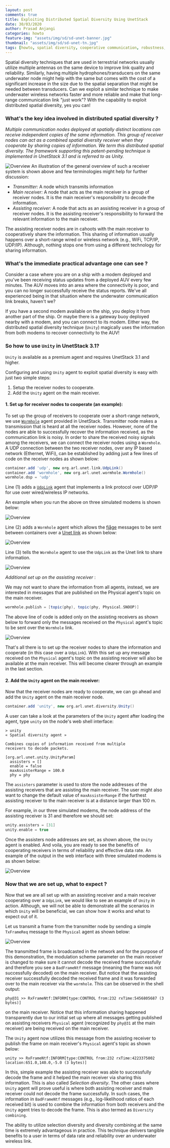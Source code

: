 ```yaml
---
layout: post
comments: true
title: Exploiting Distributed Spatial Diversity Using UnetStack
date: 30/03/2020
author: Prasad Anjangi
categories: howto
feature-img: "assets/img/sd/sd-unet-banner.jpg"
thumbnail: "assets/img/sd/sd-unet-tn.jpg"
tags: [howto, spatial diversity, cooperative communication, robustness, data rate, performance boost]
---
```


Spatial diversity techniques that are used in terrestrial networks usually utilize multiple antennas on the same device to improve link quality and reliability. Similarly, having multiple hydrophones/transducers on the same underwater node might help with the same but comes with the cost of a significant increase in the size due to the spatial separation that might be needed between transducers. Can we exploit a similar technique to make underwater wireless networks faster and more reliable and make that long-range communication link "just work"? With the capability to exploit distributed spatial diversity, yes you can!

### What's the key idea involved in distributed spatial diversity ?

*Multiple communication nodes deployed at spatially distinct locations can receive independent copies of the same information. This group of receiver nodes can act as a combined spatial diversity receiver when they cooperate by sharing copies of information. We term this distributed spatial diversity. The framework supporting this patent-pending technique is implemented in UnetStack 3.1 and is referred to as Unity.*

![Overview](../assets/img/sd/sd.png)
An illustration of the general overview of such a receiver system is shown above and few terminologies might help for further discussion:

- *Transmitter:* A node which transmits information
- *Main receiver:* A node that acts as the main receiver in a group of receiver nodes. It is the main receiver's responsibility to decode the information.
- *Assisting receiver:* A node that acts as an assisting receiver in a group of receiver nodes. It is the assisting receiver's responsibility to forward the relevant information to the main receiver.

The assisting receiver nodes are in cahoots with the main receiver to cooperatively share the information. This sharing of information usually happens over a short-range wired or wireless network (e.g., WiFi, TCP/IP, UDP/IP). Although, nothing stops one from using a different technology for sharing information.

### What's the immediate practical advantage one can see ?

Consider a case where you are on a ship with a modem deployed and you've been receiving status updates from a deployed AUV every few minutes. The AUV moves into an area where the connectivity is poor, and you can no longer successfully receive the status reports. We've all experienced being in that situation where the underwater communication link breaks, haven't we?

If you have a second modem available on the ship, you deploy it from another part of the ship. Or maybe there is a gateway buoy deployed nearby with a modem, and you can connect to its modem. Either way, the distributed spatial diversity technique (`Unity`) magically uses the information from both modems to recover connectivity to the AUV!

### So how to use `Unity` in UnetStack 3.1?

`Unity` is available as a premium agent and requires UnetStack 3.1 and higher.

Configuring and using `Unity` agent to exploit spatial diversity is easy with just two simple steps:

1. Setup the receiver nodes to cooperate.
2. Add the `Unity` agent on the main receiver.


#### 1. Set up for receiver nodes to cooperate (an example):

To set up the group of receivers to cooperate over a short-range network, we use [`Wormhole`](https://unetstack.net/handbook//unet-handbook_wormholes.html)  agent provided in UnetStack.  Transmitter node makes a transmission that is heard at all the receiver nodes. However, none of the nodes are able to successfully recover the information received, as the communication link is noisy.  In order to share the received noisy signals among the receivers, we can connect the receiver nodes using a `Wormhole`. A UDP connection between the two receiver nodes, over any IP based network (Ethernet, WiFi), can be established by adding just a few lines of code on the receiver nodes as shown below:

```groovy
container.add 'udp', new org.arl.unet.link.UdpLink()
container.add 'wormhole', new org.arl.unet.wormhole.Wormhole()
wormhole.dsp = 'udp'
```
Line (1) adds a [`UdpLink`](https://unetstack.net/handbook/unet-handbook_wired_and_over_the_air_links.html) agent that implements a link protocol over UDP/IP for use over wired/wireless IP networks.

An example when you run the above on three simulated modems is shown below:

![Overview](../assets/img/sd/sd-2.png)

Line (2) adds a `Wormhole` agent which allows the [fjåge](https://fjage.readthedocs.io/en/latest/) messages to be sent between containers over a [Unet link](https://unetstack.net/handbook/unet-handbook_introduction.html) as shown below:

![Overview](../assets/img/sd/sd-3.png)

Line (3) tells the `Wormhole` agent to use the `UdpLink` as the Unet link to share information.

![Overview](../assets/img/sd/sd-4.png)

*Additional set up on the assisting receiver* :

We may not want to share the information from all agents, instead, we are interested in messages that are published on the Physical agent's topic on the main receiver.
```groovy
wormhole.publish = [topic(phy), topic(phy, Physical.SNOOP)]
```
The above line of code is added only on the assisting receivers  as shown below to forward only the messages received on the `Physical` agent's topic to be sent over the `Wormhole` link.

![Overview](../assets/img/sd/sd-5.png)

That's all there is to set up the receiver nodes to share the information and cooperate (in this case over a `UdpLink`). With this set up any message received on the `Physical` agent's topic on the assisting receiver will also be available at the main receiver. This will become clearer through an example in the last section.

#### 2. Add the `Unity` agent on the main receiver:

Now that the receiver nodes are ready to cooperate, we can go ahead and add the `Unity` agent on the main receiver node.

```groovy
container.add 'unity', new org.arl.unet.diversity.Unity()
```
A user can take a look at the parameters of the `Unity` agent after loading the agent, type `unity` on the node's web shell interface:
```
> unity
« Spatial diversity agent »

Combines copies of information received from multiple
receivers to decode packets.

[org.arl.unet.unity.UnityParam]
  assisters = []
  enable = false
  maxAssisterRange = 100.0
  phy = phy
```
The `assisters` parameter is used to store the node addresses of the assisting receivers that are assisting the main receiver. The user might also want to change the default value of `maxAssisterRange` if the furthest assisting receiver to the main receiver is at a distance larger than 100 m.

For example, in our three simulated modems, the node address of the assisting receiver is 31 and therefore we should set:

```groovy
unity.assisters = [31]
unity.enable = true
```
Once the assisters node addresses are set, as shown above, the `Unity` agent is enabled. And voila, you are ready to see the benefits of cooperating receivers in terms of reliability and effective data rate. An example of the output in the web interface with three simulated modems is as shown below:

![Overview](../assets/img/sd/sd-6.png)

### Now that we are set up, what to expect ?

Now that we are all set up with an assisting receiver and a main receiver cooperating over a `UdpLink`, we would like to see an example of `Unity` in action. Although, we will not be able to demonstrate all the scenarios in which `Unity` will be beneficial, we can show how it works and what to expect out of it.

Let us transmit a frame from the transmitter node by sending a simple `TxFrameReq` message to the `Physical` agent as shown below:

![Overview](../assets/img/sd/sd-7.png)

The transmitted frame is broadcasted in the network and for the purpose of this demonstration, the modulation scheme parameter on the main receiver is changed to make sure it cannot decode the received frame successfully and therefore you see a `BadFrameNtf` message (meaning the frame was not successfully decoded) on the main receiver. But notice that the assisting receiver successfully decoded the received frame and it was forwarded over to the main receiver via the `wormhole`. This can be observed in the shell output:
```
phy@31 >> RxFrameNtf:INFORM[type:CONTROL from:232 rxTime:5456805687 (3 bytes)]
```
on the main receiver. Notice that this information sharing happened transparently due to our initial set up where all messages getting published on assisting receivers `Physical` agent (recognized by `phy@31` at the main receiver) are being received on the main receiver.

The `Unity` agent now utilizes this message from the assisting receiver to publish the frame on main receiver's `Physical` agent's topic as shown below:
```
unity >> RxFrameNtf:INFORM[type:CONTROL from:232 rxTime:4223375002 location:651.0,140.0,-5.0 (3 bytes)]
```

In this, simple example the assisting receiver was able to successfully decode the frame and it helped the main receiver via sharing this information. This is also called *Selection diversity*. The other cases where `Unity` agent will prove useful is where both assisting receiver and main receiver could not decode the frame successfully. In such cases, the information in `BadFrameNtf` messages (e.g., log-likelihood ratios of each received bit) is used to combine the information from both receivers and the `Unity` agent tries to decode the frame. This is also termed as `Diversity combining`.

The ability to utilize selection diversity and diversity combining  at  the  same  time  is  extremely  advantageous  in practice. This technique delivers tangible benefits to a user in terms of data rate and reliability over an underwater wireless link.
